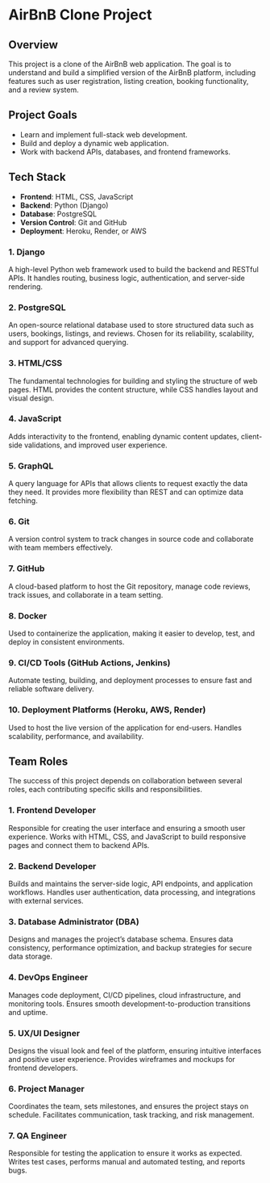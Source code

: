 # AirBnB Clone Project

## Overview

This project is a clone of the AirBnB web application. The goal is to understand and build a simplified version of the AirBnB platform, including features such as user registration, listing creation, booking functionality, and a review system.

## Project Goals

- Learn and implement full-stack web development.
- Build and deploy a dynamic web application.
- Work with backend APIs, databases, and frontend frameworks.

## Tech Stack

- **Frontend**: HTML, CSS, JavaScript
- **Backend**: Python (Django)
- **Database**:  PostgreSQL
- **Version Control**: Git and GitHub
- **Deployment**: Heroku, Render, or AWS

### 1. Django
A high-level Python web framework used to build the backend and RESTful APIs. It handles routing, business logic, authentication, and server-side rendering.

### 2. PostgreSQL
An open-source relational database used to store structured data such as users, bookings, listings, and reviews. Chosen for its reliability, scalability, and support for advanced querying.

### 3. HTML/CSS
The fundamental technologies for building and styling the structure of web pages. HTML provides the content structure, while CSS handles layout and visual design.

### 4. JavaScript
Adds interactivity to the frontend, enabling dynamic content updates, client-side validations, and improved user experience.

### 5. GraphQL
A query language for APIs that allows clients to request exactly the data they need. It provides more flexibility than REST and can optimize data fetching.

### 6. Git
A version control system to track changes in source code and collaborate with team members effectively.

### 7. GitHub
A cloud-based platform to host the Git repository, manage code reviews, track issues, and collaborate in a team setting.

### 8. Docker
Used to containerize the application, making it easier to develop, test, and deploy in consistent environments.

### 9. CI/CD Tools (GitHub Actions, Jenkins)
Automate testing, building, and deployment processes to ensure fast and reliable software delivery.

### 10. Deployment Platforms (Heroku, AWS, Render)
Used to host the live version of the application for end-users. Handles scalability, performance, and availability.



## Team Roles

The success of this project depends on collaboration between several roles, each contributing specific skills and responsibilities.

### 1. Frontend Developer
Responsible for creating the user interface and ensuring a smooth user experience. Works with HTML, CSS, and JavaScript to build responsive pages and connect them to backend APIs.

### 2. Backend Developer
Builds and maintains the server-side logic, API endpoints, and application workflows. Handles user authentication, data processing, and integrations with external services.

### 3. Database Administrator (DBA)
Designs and manages the project’s database schema. Ensures data consistency, performance optimization, and backup strategies for secure data storage.

### 4. DevOps Engineer
Manages code deployment, CI/CD pipelines, cloud infrastructure, and monitoring tools. Ensures smooth development-to-production transitions and uptime.

### 5. UX/UI Designer
Designs the visual look and feel of the platform, ensuring intuitive interfaces and positive user experience. Provides wireframes and mockups for frontend developers.

### 6. Project Manager
Coordinates the team, sets milestones, and ensures the project stays on schedule. Facilitates communication, task tracking, and risk management.

### 7. QA Engineer
Responsible for testing the application to ensure it works as expected. Writes test cases, performs manual and automated testing, and reports bugs.
